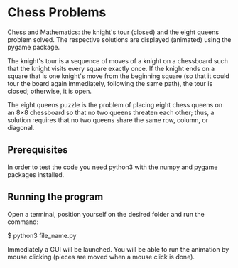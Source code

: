 # Chess Problems
Chess and Mathematics: the knight's tour (closed) and the eight queens problem solved. The respective solutions are displayed (animated) using the pygame package.


The knight's tour is a sequence of moves of a knight on a chessboard such that the knight visits every square exactly once. If the knight ends on a square that is one knight's move from the beginning square (so that it could tour the board again immediately, following the same path), the tour is closed; otherwise, it is open.


The eight queens puzzle is the problem of placing eight chess queens on an 8×8 chessboard so that no two queens threaten each other; thus, a solution requires that no two queens share the same row, column, or diagonal.

## Prerequisites
In order to test the code you need python3 with the numpy and pygame packages installed.

## Running the program 
Open a terminal, position yourself on the desired folder and run the command:


$ python3 file_name.py 


Immediately a GUI will be launched. You will be able to run the animation by mouse clicking (pieces are moved when a mouse click is done).    
